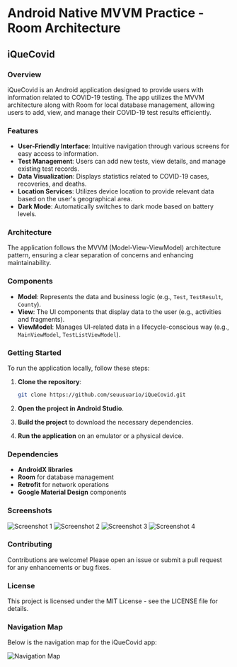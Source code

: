 
# Android Native MVVM Practice - Room Architecture

## iQueCovid

### Overview
iQueCovid is an Android application designed to provide users with information related to COVID-19 testing. The app utilizes the MVVM architecture along with Room for local database management, allowing users to add, view, and manage their COVID-19 test results efficiently.

### Features
- **User-Friendly Interface**: Intuitive navigation through various screens for easy access to information.
- **Test Management**: Users can add new tests, view details, and manage existing test records.
- **Data Visualization**: Displays statistics related to COVID-19 cases, recoveries, and deaths.
- **Location Services**: Utilizes device location to provide relevant data based on the user's geographical area.
- **Dark Mode**: Automatically switches to dark mode based on battery levels.

### Architecture
The application follows the MVVM (Model-View-ViewModel) architecture pattern, ensuring a clear separation of concerns and enhancing maintainability.

### Components
- **Model**: Represents the data and business logic (e.g., `Test`, `TestResult`, `County`).
- **View**: The UI components that display data to the user (e.g., activities and fragments).
- **ViewModel**: Manages UI-related data in a lifecycle-conscious way (e.g., `MainViewModel`, `TestListViewModel`).

### Getting Started
To run the application locally, follow these steps:

1. **Clone the repository**:
   ```bash
   git clone https://github.com/seuusuario/iQueCovid.git
   ```

2. **Open the project in Android Studio**.

3. **Build the project** to download the necessary dependencies.

4. **Run the application** on an emulator or a physical device.

### Dependencies
- **AndroidX libraries**
- **Room** for database management
- **Retrofit** for network operations
- **Google Material Design** components

### Screenshots
![Screenshot 1](https://github.com/user-attachments/assets/be12d1db-d90f-4c10-8e49-edd7404c22b8)
![Screenshot 2](https://github.com/user-attachments/assets/91669b98-babf-4bd7-b62d-345e8136e7ec)
![Screenshot 3](https://github.com/user-attachments/assets/e0aa55d1-5759-47de-913a-f2249c4fd6e6)
![Screenshot 4](https://github.com/user-attachments/assets/ec0dc9f9-eab8-4f76-88b6-299acf5e2e89)

### Contributing
Contributions are welcome! Please open an issue or submit a pull request for any enhancements or bug fixes.

### License
This project is licensed under the MIT License - see the LICENSE file for details.

### Navigation Map
Below is the navigation map for the iQueCovid app:

![Navigation Map](https://user-images.githubusercontent.com/59263912/126847941-46293be3-eeea-494e-8a73-b38aa19f75ef.png)

